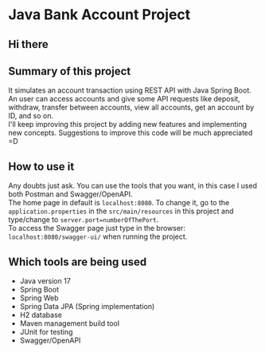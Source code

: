 # Java Bank Account Project

## Hi there

## Summary of this project 

It simulates an account transaction using REST API with Java Spring Boot.\
An user can access accounts and give some API requests like deposit, withdraw, transfer between accounts, view all accounts, get an account by ID, and so on.\
I'll keep improving this project by adding new features and implementing new concepts. Suggestions to improve this code will be much appreciated =D

## How to use it

Any doubts just ask. You can use the tools that you want, in this case I used both Postman and Swagger/OpenAPI.\
The home page in default is `localhost:8080`.
To change it, go to the `application.properties` in the `src/main/resources` in this project and type/change to `server.port=numberOfThePort`.\
To access the Swagger page just type in the browser: `localhost:8080/swagger-ui/` when running the project.

## Which tools are being used

* Java version 17
* Spring Boot
* Spring Web
* Spring Data JPA (Spring implementation)
* H2 database
* Maven management build tool
* JUnit for testing
* Swagger/OpenAPI

